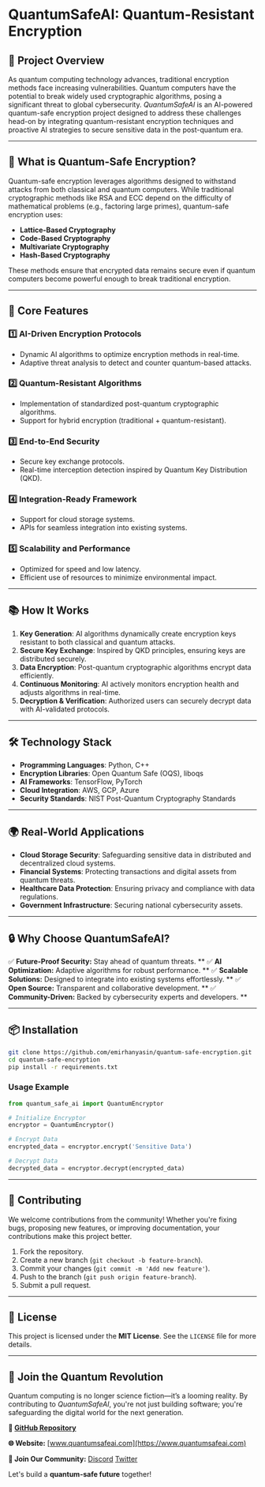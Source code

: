 # QuantumSafeAI: Quantum-Resistant Encryption

## 🚀 **Project Overview**
As quantum computing technology advances, traditional encryption methods face increasing vulnerabilities. Quantum computers have the potential to break widely used cryptographic algorithms, posing a significant threat to global cybersecurity. *QuantumSafeAI* is an AI-powered quantum-safe encryption project designed to address these challenges head-on by integrating quantum-resistant encryption techniques and proactive AI strategies to secure sensitive data in the post-quantum era.

---

## 🧠 **What is Quantum-Safe Encryption?**
Quantum-safe encryption leverages algorithms designed to withstand attacks from both classical and quantum computers. While traditional cryptographic methods like RSA and ECC depend on the difficulty of mathematical problems (e.g., factoring large primes), quantum-safe encryption uses:

- **Lattice-Based Cryptography**
- **Code-Based Cryptography**
- **Multivariate Cryptography**
- **Hash-Based Cryptography**

These methods ensure that encrypted data remains secure even if quantum computers become powerful enough to break traditional encryption.

---

## 🔑 **Core Features**

### 1️⃣ **AI-Driven Encryption Protocols**
- Dynamic AI algorithms to optimize encryption methods in real-time.
- Adaptive threat analysis to detect and counter quantum-based attacks.

### 2️⃣ **Quantum-Resistant Algorithms**
- Implementation of standardized post-quantum cryptographic algorithms.
- Support for hybrid encryption (traditional + quantum-resistant).

### 3️⃣ **End-to-End Security**
- Secure key exchange protocols.
- Real-time interception detection inspired by Quantum Key Distribution (QKD).

### 4️⃣ **Integration-Ready Framework**
- Support for cloud storage systems.
- APIs for seamless integration into existing systems.

### 5️⃣ **Scalability and Performance**
- Optimized for speed and low latency.
- Efficient use of resources to minimize environmental impact.

---

## 📚 **How It Works**
1. **Key Generation**: AI algorithms dynamically create encryption keys resistant to both classical and quantum attacks.
2. **Secure Key Exchange**: Inspired by QKD principles, ensuring keys are distributed securely.
3. **Data Encryption**: Post-quantum cryptographic algorithms encrypt data efficiently.
4. **Continuous Monitoring**: AI actively monitors encryption health and adjusts algorithms in real-time.
5. **Decryption & Verification**: Authorized users can securely decrypt data with AI-validated protocols.

---

## 🛠️ **Technology Stack**
- **Programming Languages**: Python, C++
- **Encryption Libraries**: Open Quantum Safe (OQS), liboqs
- **AI Frameworks**: TensorFlow, PyTorch
- **Cloud Integration**: AWS, GCP, Azure
- **Security Standards**: NIST Post-Quantum Cryptography Standards

---

## 🌍 **Real-World Applications**
- **Cloud Storage Security**: Safeguarding sensitive data in distributed and decentralized cloud systems.
- **Financial Systems**: Protecting transactions and digital assets from quantum threats.
- **Healthcare Data Protection**: Ensuring privacy and compliance with data regulations.
- **Government Infrastructure**: Securing national cybersecurity assets.

---

## 🔒 **Why Choose QuantumSafeAI?**
✅ **Future-Proof Security:** Stay ahead of quantum threats. **
✅ **AI Optimization:** Adaptive algorithms for robust performance. **
✅ **Scalable Solutions:** Designed to integrate into existing systems effortlessly. **
✅ **Open Source:** Transparent and collaborative development. **
✅ **Community-Driven:** Backed by cybersecurity experts and developers. **

---

## 📦 **Installation**
```bash
git clone https://github.com/emirhanyasin/quantum-safe-encryption.git
cd quantum-safe-encryption
pip install -r requirements.txt
```

### **Usage Example**
```python
from quantum_safe_ai import QuantumEncryptor

# Initialize Encryptor
encryptor = QuantumEncryptor()

# Encrypt Data
encrypted_data = encryptor.encrypt('Sensitive Data')

# Decrypt Data
decrypted_data = encryptor.decrypt(encrypted_data)
```

---

## 🤝 **Contributing**
We welcome contributions from the community! Whether you're fixing bugs, proposing new features, or improving documentation, your contributions make this project better.

1. Fork the repository.
2. Create a new branch (`git checkout -b feature-branch`).
3. Commit your changes (`git commit -m 'Add new feature'`).
4. Push to the branch (`git push origin feature-branch`).
5. Submit a pull request.

---

## 📄 **License**
This project is licensed under the **MIT License**. See the `LICENSE` file for more details.

---

## 📢 **Join the Quantum Revolution**
Quantum computing is no longer science fiction—it’s a looming reality. By contributing to *QuantumSafeAI*, you're not just building software; you're safeguarding the digital world for the next generation.

**🔗 [GitHub Repository](https://github.com/emirhanyasin/quantum-safe-encryption)**

**🌐 Website:** [www.quantumsafeai.com](https://www.quantumsafeai.com)

**💬 Join Our Community:** [Discord](https://discord.gg/your-invite) [Twitter](https://x.com/your-invite)

Let's build a **quantum-safe future** together!

